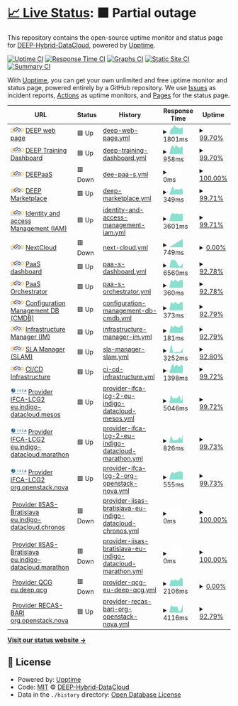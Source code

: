 # [📈 Live Status](https://status.deep-hybrid-datacloud.eu): <!--live status--> **🟧 Partial outage**

This repository contains the open-source uptime monitor and status page for [DEEP-Hybrid-DataCloud](https://deep-hybrid-datacloud.eu), powered by [Upptime](https://github.com/upptime/upptime).

[![Uptime CI](https://github.com/koj-co/upptime/workflows/Uptime%20CI/badge.svg)](https://github.com/koj-co/upptime/actions?query=workflow%3A%22Uptime+CI%22)
[![Response Time CI](https://github.com/koj-co/upptime/workflows/Response%20Time%20CI/badge.svg)](https://github.com/koj-co/upptime/actions?query=workflow%3A%22Response+Time+CI%22)
[![Graphs CI](https://github.com/koj-co/upptime/workflows/Graphs%20CI/badge.svg)](https://github.com/koj-co/upptime/actions?query=workflow%3A%22Graphs+CI%22)
[![Static Site CI](https://github.com/koj-co/upptime/workflows/Static%20Site%20CI/badge.svg)](https://github.com/koj-co/upptime/actions?query=workflow%3A%22Static+Site+CI%22)
[![Summary CI](https://github.com/koj-co/upptime/workflows/Summary%20CI/badge.svg)](https://github.com/koj-co/upptime/actions?query=workflow%3A%22Summary+CI%22)

With [Upptime](https://upptime.js.org), you can get your own unlimited and free uptime monitor and status page, powered entirely by a GitHub repository. We use [Issues](https://github.com/deephdc/status/issues) as incident reports, [Actions](https://github.com/deephdc/status/actions) as uptime monitors, and [Pages](https://status.deep-hybrid-datacloud.eu) for the status page.

<!--start: status pages-->
<!-- This summary is generated by Upptime (https://github.com/upptime/upptime) -->
<!-- Do not edit this manually, your changes will be overwritten -->
<!-- prettier-ignore -->
| URL | Status | History | Response Time | Uptime |
| --- | ------ | ------- | ------------- | ------ |
| <img alt="" src="https://raw.githubusercontent.com/deephdc/status/master/static/logo.png" height="13"> [DEEP web page](https://deep-hybrid-datacloud.eu/) | 🟩 Up | [deep-web-page.yml](https://github.com/deephdc/status/commits/HEAD/history/deep-web-page.yml) | <details><summary><img alt="Response time graph" src="./graphs/deep-web-page/response-time-week.png" height="20"> 1801ms</summary><br><a href="https://status.deep-hybrid-datacloud.eu/history/deep-web-page"><img alt="Response time 1712" src="https://img.shields.io/endpoint?url=https%3A%2F%2Fraw.githubusercontent.com%2Fdeephdc%2Fstatus%2FHEAD%2Fapi%2Fdeep-web-page%2Fresponse-time.json"></a><br><a href="https://status.deep-hybrid-datacloud.eu/history/deep-web-page"><img alt="24-hour response time 1919" src="https://img.shields.io/endpoint?url=https%3A%2F%2Fraw.githubusercontent.com%2Fdeephdc%2Fstatus%2FHEAD%2Fapi%2Fdeep-web-page%2Fresponse-time-day.json"></a><br><a href="https://status.deep-hybrid-datacloud.eu/history/deep-web-page"><img alt="7-day response time 1801" src="https://img.shields.io/endpoint?url=https%3A%2F%2Fraw.githubusercontent.com%2Fdeephdc%2Fstatus%2FHEAD%2Fapi%2Fdeep-web-page%2Fresponse-time-week.json"></a><br><a href="https://status.deep-hybrid-datacloud.eu/history/deep-web-page"><img alt="30-day response time 1471" src="https://img.shields.io/endpoint?url=https%3A%2F%2Fraw.githubusercontent.com%2Fdeephdc%2Fstatus%2FHEAD%2Fapi%2Fdeep-web-page%2Fresponse-time-month.json"></a><br><a href="https://status.deep-hybrid-datacloud.eu/history/deep-web-page"><img alt="1-year response time 1968" src="https://img.shields.io/endpoint?url=https%3A%2F%2Fraw.githubusercontent.com%2Fdeephdc%2Fstatus%2FHEAD%2Fapi%2Fdeep-web-page%2Fresponse-time-year.json"></a></details> | <details><summary><a href="https://status.deep-hybrid-datacloud.eu/history/deep-web-page">99.70%</a></summary><a href="https://status.deep-hybrid-datacloud.eu/history/deep-web-page"><img alt="All-time uptime 87.83%" src="https://img.shields.io/endpoint?url=https%3A%2F%2Fraw.githubusercontent.com%2Fdeephdc%2Fstatus%2FHEAD%2Fapi%2Fdeep-web-page%2Fuptime.json"></a><br><a href="https://status.deep-hybrid-datacloud.eu/history/deep-web-page"><img alt="24-hour uptime 100.00%" src="https://img.shields.io/endpoint?url=https%3A%2F%2Fraw.githubusercontent.com%2Fdeephdc%2Fstatus%2FHEAD%2Fapi%2Fdeep-web-page%2Fuptime-day.json"></a><br><a href="https://status.deep-hybrid-datacloud.eu/history/deep-web-page"><img alt="7-day uptime 99.70%" src="https://img.shields.io/endpoint?url=https%3A%2F%2Fraw.githubusercontent.com%2Fdeephdc%2Fstatus%2FHEAD%2Fapi%2Fdeep-web-page%2Fuptime-week.json"></a><br><a href="https://status.deep-hybrid-datacloud.eu/history/deep-web-page"><img alt="30-day uptime 99.89%" src="https://img.shields.io/endpoint?url=https%3A%2F%2Fraw.githubusercontent.com%2Fdeephdc%2Fstatus%2FHEAD%2Fapi%2Fdeep-web-page%2Fuptime-month.json"></a><br><a href="https://status.deep-hybrid-datacloud.eu/history/deep-web-page"><img alt="1-year uptime 78.31%" src="https://img.shields.io/endpoint?url=https%3A%2F%2Fraw.githubusercontent.com%2Fdeephdc%2Fstatus%2FHEAD%2Fapi%2Fdeep-web-page%2Fuptime-year.json"></a></details>
| <img alt="" src="https://raw.githubusercontent.com/deephdc/status/master/static/logo.png" height="13"> [DEEP Training Dashboard](https://train.deep-hybrid-datacloud.eu/) | 🟩 Up | [deep-training-dashboard.yml](https://github.com/deephdc/status/commits/HEAD/history/deep-training-dashboard.yml) | <details><summary><img alt="Response time graph" src="./graphs/deep-training-dashboard/response-time-week.png" height="20"> 958ms</summary><br><a href="https://status.deep-hybrid-datacloud.eu/history/deep-training-dashboard"><img alt="Response time 736" src="https://img.shields.io/endpoint?url=https%3A%2F%2Fraw.githubusercontent.com%2Fdeephdc%2Fstatus%2FHEAD%2Fapi%2Fdeep-training-dashboard%2Fresponse-time.json"></a><br><a href="https://status.deep-hybrid-datacloud.eu/history/deep-training-dashboard"><img alt="24-hour response time 967" src="https://img.shields.io/endpoint?url=https%3A%2F%2Fraw.githubusercontent.com%2Fdeephdc%2Fstatus%2FHEAD%2Fapi%2Fdeep-training-dashboard%2Fresponse-time-day.json"></a><br><a href="https://status.deep-hybrid-datacloud.eu/history/deep-training-dashboard"><img alt="7-day response time 958" src="https://img.shields.io/endpoint?url=https%3A%2F%2Fraw.githubusercontent.com%2Fdeephdc%2Fstatus%2FHEAD%2Fapi%2Fdeep-training-dashboard%2Fresponse-time-week.json"></a><br><a href="https://status.deep-hybrid-datacloud.eu/history/deep-training-dashboard"><img alt="30-day response time 847" src="https://img.shields.io/endpoint?url=https%3A%2F%2Fraw.githubusercontent.com%2Fdeephdc%2Fstatus%2FHEAD%2Fapi%2Fdeep-training-dashboard%2Fresponse-time-month.json"></a><br><a href="https://status.deep-hybrid-datacloud.eu/history/deep-training-dashboard"><img alt="1-year response time 744" src="https://img.shields.io/endpoint?url=https%3A%2F%2Fraw.githubusercontent.com%2Fdeephdc%2Fstatus%2FHEAD%2Fapi%2Fdeep-training-dashboard%2Fresponse-time-year.json"></a></details> | <details><summary><a href="https://status.deep-hybrid-datacloud.eu/history/deep-training-dashboard">99.70%</a></summary><a href="https://status.deep-hybrid-datacloud.eu/history/deep-training-dashboard"><img alt="All-time uptime 95.00%" src="https://img.shields.io/endpoint?url=https%3A%2F%2Fraw.githubusercontent.com%2Fdeephdc%2Fstatus%2FHEAD%2Fapi%2Fdeep-training-dashboard%2Fuptime.json"></a><br><a href="https://status.deep-hybrid-datacloud.eu/history/deep-training-dashboard"><img alt="24-hour uptime 100.00%" src="https://img.shields.io/endpoint?url=https%3A%2F%2Fraw.githubusercontent.com%2Fdeephdc%2Fstatus%2FHEAD%2Fapi%2Fdeep-training-dashboard%2Fuptime-day.json"></a><br><a href="https://status.deep-hybrid-datacloud.eu/history/deep-training-dashboard"><img alt="7-day uptime 99.70%" src="https://img.shields.io/endpoint?url=https%3A%2F%2Fraw.githubusercontent.com%2Fdeephdc%2Fstatus%2FHEAD%2Fapi%2Fdeep-training-dashboard%2Fuptime-week.json"></a><br><a href="https://status.deep-hybrid-datacloud.eu/history/deep-training-dashboard"><img alt="30-day uptime 84.86%" src="https://img.shields.io/endpoint?url=https%3A%2F%2Fraw.githubusercontent.com%2Fdeephdc%2Fstatus%2FHEAD%2Fapi%2Fdeep-training-dashboard%2Fuptime-month.json"></a><br><a href="https://status.deep-hybrid-datacloud.eu/history/deep-training-dashboard"><img alt="1-year uptime 92.53%" src="https://img.shields.io/endpoint?url=https%3A%2F%2Fraw.githubusercontent.com%2Fdeephdc%2Fstatus%2FHEAD%2Fapi%2Fdeep-training-dashboard%2Fuptime-year.json"></a></details>
| <img alt="" src="https://raw.githubusercontent.com/deephdc/status/master/static/logo.png" height="13"> [DEEPaaS](https://deepaas.deep-hybrid-datacloud.eu/api/v1/web/deepaas/deep-oc/list.json) | 🟥 Down | [dee-paa-s.yml](https://github.com/deephdc/status/commits/HEAD/history/dee-paa-s.yml) | <details><summary><img alt="Response time graph" src="./graphs/dee-paa-s/response-time-week.png" height="20"> 0ms</summary><br><a href="https://status.deep-hybrid-datacloud.eu/history/dee-paa-s"><img alt="Response time 755" src="https://img.shields.io/endpoint?url=https%3A%2F%2Fraw.githubusercontent.com%2Fdeephdc%2Fstatus%2FHEAD%2Fapi%2Fdee-paa-s%2Fresponse-time.json"></a><br><a href="https://status.deep-hybrid-datacloud.eu/history/dee-paa-s"><img alt="24-hour response time 0" src="https://img.shields.io/endpoint?url=https%3A%2F%2Fraw.githubusercontent.com%2Fdeephdc%2Fstatus%2FHEAD%2Fapi%2Fdee-paa-s%2Fresponse-time-day.json"></a><br><a href="https://status.deep-hybrid-datacloud.eu/history/dee-paa-s"><img alt="7-day response time 0" src="https://img.shields.io/endpoint?url=https%3A%2F%2Fraw.githubusercontent.com%2Fdeephdc%2Fstatus%2FHEAD%2Fapi%2Fdee-paa-s%2Fresponse-time-week.json"></a><br><a href="https://status.deep-hybrid-datacloud.eu/history/dee-paa-s"><img alt="30-day response time 0" src="https://img.shields.io/endpoint?url=https%3A%2F%2Fraw.githubusercontent.com%2Fdeephdc%2Fstatus%2FHEAD%2Fapi%2Fdee-paa-s%2Fresponse-time-month.json"></a><br><a href="https://status.deep-hybrid-datacloud.eu/history/dee-paa-s"><img alt="1-year response time 764" src="https://img.shields.io/endpoint?url=https%3A%2F%2Fraw.githubusercontent.com%2Fdeephdc%2Fstatus%2FHEAD%2Fapi%2Fdee-paa-s%2Fresponse-time-year.json"></a></details> | <details><summary><a href="https://status.deep-hybrid-datacloud.eu/history/dee-paa-s">100.00%</a></summary><a href="https://status.deep-hybrid-datacloud.eu/history/dee-paa-s"><img alt="All-time uptime 95.29%" src="https://img.shields.io/endpoint?url=https%3A%2F%2Fraw.githubusercontent.com%2Fdeephdc%2Fstatus%2FHEAD%2Fapi%2Fdee-paa-s%2Fuptime.json"></a><br><a href="https://status.deep-hybrid-datacloud.eu/history/dee-paa-s"><img alt="24-hour uptime 100.00%" src="https://img.shields.io/endpoint?url=https%3A%2F%2Fraw.githubusercontent.com%2Fdeephdc%2Fstatus%2FHEAD%2Fapi%2Fdee-paa-s%2Fuptime-day.json"></a><br><a href="https://status.deep-hybrid-datacloud.eu/history/dee-paa-s"><img alt="7-day uptime 100.00%" src="https://img.shields.io/endpoint?url=https%3A%2F%2Fraw.githubusercontent.com%2Fdeephdc%2Fstatus%2FHEAD%2Fapi%2Fdee-paa-s%2Fuptime-week.json"></a><br><a href="https://status.deep-hybrid-datacloud.eu/history/dee-paa-s"><img alt="30-day uptime 100.00%" src="https://img.shields.io/endpoint?url=https%3A%2F%2Fraw.githubusercontent.com%2Fdeephdc%2Fstatus%2FHEAD%2Fapi%2Fdee-paa-s%2Fuptime-month.json"></a><br><a href="https://status.deep-hybrid-datacloud.eu/history/dee-paa-s"><img alt="1-year uptime 100.00%" src="https://img.shields.io/endpoint?url=https%3A%2F%2Fraw.githubusercontent.com%2Fdeephdc%2Fstatus%2FHEAD%2Fapi%2Fdee-paa-s%2Fuptime-year.json"></a></details>
| <img alt="" src="https://raw.githubusercontent.com/deephdc/status/master/static/logo.png" height="13"> [DEEP Marketplace](https://marketplace.deep-hybrid-datacloud.eu/) | 🟩 Up | [deep-marketplace.yml](https://github.com/deephdc/status/commits/HEAD/history/deep-marketplace.yml) | <details><summary><img alt="Response time graph" src="./graphs/deep-marketplace/response-time-week.png" height="20"> 349ms</summary><br><a href="https://status.deep-hybrid-datacloud.eu/history/deep-marketplace"><img alt="Response time 311" src="https://img.shields.io/endpoint?url=https%3A%2F%2Fraw.githubusercontent.com%2Fdeephdc%2Fstatus%2FHEAD%2Fapi%2Fdeep-marketplace%2Fresponse-time.json"></a><br><a href="https://status.deep-hybrid-datacloud.eu/history/deep-marketplace"><img alt="24-hour response time 323" src="https://img.shields.io/endpoint?url=https%3A%2F%2Fraw.githubusercontent.com%2Fdeephdc%2Fstatus%2FHEAD%2Fapi%2Fdeep-marketplace%2Fresponse-time-day.json"></a><br><a href="https://status.deep-hybrid-datacloud.eu/history/deep-marketplace"><img alt="7-day response time 349" src="https://img.shields.io/endpoint?url=https%3A%2F%2Fraw.githubusercontent.com%2Fdeephdc%2Fstatus%2FHEAD%2Fapi%2Fdeep-marketplace%2Fresponse-time-week.json"></a><br><a href="https://status.deep-hybrid-datacloud.eu/history/deep-marketplace"><img alt="30-day response time 314" src="https://img.shields.io/endpoint?url=https%3A%2F%2Fraw.githubusercontent.com%2Fdeephdc%2Fstatus%2FHEAD%2Fapi%2Fdeep-marketplace%2Fresponse-time-month.json"></a><br><a href="https://status.deep-hybrid-datacloud.eu/history/deep-marketplace"><img alt="1-year response time 310" src="https://img.shields.io/endpoint?url=https%3A%2F%2Fraw.githubusercontent.com%2Fdeephdc%2Fstatus%2FHEAD%2Fapi%2Fdeep-marketplace%2Fresponse-time-year.json"></a></details> | <details><summary><a href="https://status.deep-hybrid-datacloud.eu/history/deep-marketplace">99.71%</a></summary><a href="https://status.deep-hybrid-datacloud.eu/history/deep-marketplace"><img alt="All-time uptime 99.99%" src="https://img.shields.io/endpoint?url=https%3A%2F%2Fraw.githubusercontent.com%2Fdeephdc%2Fstatus%2FHEAD%2Fapi%2Fdeep-marketplace%2Fuptime.json"></a><br><a href="https://status.deep-hybrid-datacloud.eu/history/deep-marketplace"><img alt="24-hour uptime 100.00%" src="https://img.shields.io/endpoint?url=https%3A%2F%2Fraw.githubusercontent.com%2Fdeephdc%2Fstatus%2FHEAD%2Fapi%2Fdeep-marketplace%2Fuptime-day.json"></a><br><a href="https://status.deep-hybrid-datacloud.eu/history/deep-marketplace"><img alt="7-day uptime 99.71%" src="https://img.shields.io/endpoint?url=https%3A%2F%2Fraw.githubusercontent.com%2Fdeephdc%2Fstatus%2FHEAD%2Fapi%2Fdeep-marketplace%2Fuptime-week.json"></a><br><a href="https://status.deep-hybrid-datacloud.eu/history/deep-marketplace"><img alt="30-day uptime 99.84%" src="https://img.shields.io/endpoint?url=https%3A%2F%2Fraw.githubusercontent.com%2Fdeephdc%2Fstatus%2FHEAD%2Fapi%2Fdeep-marketplace%2Fuptime-month.json"></a><br><a href="https://status.deep-hybrid-datacloud.eu/history/deep-marketplace"><img alt="1-year uptime 99.99%" src="https://img.shields.io/endpoint?url=https%3A%2F%2Fraw.githubusercontent.com%2Fdeephdc%2Fstatus%2FHEAD%2Fapi%2Fdeep-marketplace%2Fuptime-year.json"></a></details>
| <img alt="" src="https://raw.githubusercontent.com/deephdc/status/master/static/logo.png" height="13"> [Identity and access Management (IAM)](https://iam.deep-hybrid-datacloud.eu/) | 🟩 Up | [identity-and-access-management-iam.yml](https://github.com/deephdc/status/commits/HEAD/history/identity-and-access-management-iam.yml) | <details><summary><img alt="Response time graph" src="./graphs/identity-and-access-management-iam/response-time-week.png" height="20"> 3601ms</summary><br><a href="https://status.deep-hybrid-datacloud.eu/history/identity-and-access-management-iam"><img alt="Response time 3602" src="https://img.shields.io/endpoint?url=https%3A%2F%2Fraw.githubusercontent.com%2Fdeephdc%2Fstatus%2FHEAD%2Fapi%2Fidentity-and-access-management-iam%2Fresponse-time.json"></a><br><a href="https://status.deep-hybrid-datacloud.eu/history/identity-and-access-management-iam"><img alt="24-hour response time 3620" src="https://img.shields.io/endpoint?url=https%3A%2F%2Fraw.githubusercontent.com%2Fdeephdc%2Fstatus%2FHEAD%2Fapi%2Fidentity-and-access-management-iam%2Fresponse-time-day.json"></a><br><a href="https://status.deep-hybrid-datacloud.eu/history/identity-and-access-management-iam"><img alt="7-day response time 3601" src="https://img.shields.io/endpoint?url=https%3A%2F%2Fraw.githubusercontent.com%2Fdeephdc%2Fstatus%2FHEAD%2Fapi%2Fidentity-and-access-management-iam%2Fresponse-time-week.json"></a><br><a href="https://status.deep-hybrid-datacloud.eu/history/identity-and-access-management-iam"><img alt="30-day response time 3564" src="https://img.shields.io/endpoint?url=https%3A%2F%2Fraw.githubusercontent.com%2Fdeephdc%2Fstatus%2FHEAD%2Fapi%2Fidentity-and-access-management-iam%2Fresponse-time-month.json"></a><br><a href="https://status.deep-hybrid-datacloud.eu/history/identity-and-access-management-iam"><img alt="1-year response time 3630" src="https://img.shields.io/endpoint?url=https%3A%2F%2Fraw.githubusercontent.com%2Fdeephdc%2Fstatus%2FHEAD%2Fapi%2Fidentity-and-access-management-iam%2Fresponse-time-year.json"></a></details> | <details><summary><a href="https://status.deep-hybrid-datacloud.eu/history/identity-and-access-management-iam">99.71%</a></summary><a href="https://status.deep-hybrid-datacloud.eu/history/identity-and-access-management-iam"><img alt="All-time uptime 99.42%" src="https://img.shields.io/endpoint?url=https%3A%2F%2Fraw.githubusercontent.com%2Fdeephdc%2Fstatus%2FHEAD%2Fapi%2Fidentity-and-access-management-iam%2Fuptime.json"></a><br><a href="https://status.deep-hybrid-datacloud.eu/history/identity-and-access-management-iam"><img alt="24-hour uptime 100.00%" src="https://img.shields.io/endpoint?url=https%3A%2F%2Fraw.githubusercontent.com%2Fdeephdc%2Fstatus%2FHEAD%2Fapi%2Fidentity-and-access-management-iam%2Fuptime-day.json"></a><br><a href="https://status.deep-hybrid-datacloud.eu/history/identity-and-access-management-iam"><img alt="7-day uptime 99.71%" src="https://img.shields.io/endpoint?url=https%3A%2F%2Fraw.githubusercontent.com%2Fdeephdc%2Fstatus%2FHEAD%2Fapi%2Fidentity-and-access-management-iam%2Fuptime-week.json"></a><br><a href="https://status.deep-hybrid-datacloud.eu/history/identity-and-access-management-iam"><img alt="30-day uptime 99.88%" src="https://img.shields.io/endpoint?url=https%3A%2F%2Fraw.githubusercontent.com%2Fdeephdc%2Fstatus%2FHEAD%2Fapi%2Fidentity-and-access-management-iam%2Fuptime-month.json"></a><br><a href="https://status.deep-hybrid-datacloud.eu/history/identity-and-access-management-iam"><img alt="1-year uptime 99.33%" src="https://img.shields.io/endpoint?url=https%3A%2F%2Fraw.githubusercontent.com%2Fdeephdc%2Fstatus%2FHEAD%2Fapi%2Fidentity-and-access-management-iam%2Fuptime-year.json"></a></details>
| <img alt="" src="https://raw.githubusercontent.com/deephdc/status/master/static/logo.png" height="13"> [NextCloud](https://nc.deep-hybrid-datacloud.eu/) | 🟥 Down | [next-cloud.yml](https://github.com/deephdc/status/commits/HEAD/history/next-cloud.yml) | <details><summary><img alt="Response time graph" src="./graphs/next-cloud/response-time-week.png" height="20"> 749ms</summary><br><a href="https://status.deep-hybrid-datacloud.eu/history/next-cloud"><img alt="Response time 929" src="https://img.shields.io/endpoint?url=https%3A%2F%2Fraw.githubusercontent.com%2Fdeephdc%2Fstatus%2FHEAD%2Fapi%2Fnext-cloud%2Fresponse-time.json"></a><br><a href="https://status.deep-hybrid-datacloud.eu/history/next-cloud"><img alt="24-hour response time 749" src="https://img.shields.io/endpoint?url=https%3A%2F%2Fraw.githubusercontent.com%2Fdeephdc%2Fstatus%2FHEAD%2Fapi%2Fnext-cloud%2Fresponse-time-day.json"></a><br><a href="https://status.deep-hybrid-datacloud.eu/history/next-cloud"><img alt="7-day response time 749" src="https://img.shields.io/endpoint?url=https%3A%2F%2Fraw.githubusercontent.com%2Fdeephdc%2Fstatus%2FHEAD%2Fapi%2Fnext-cloud%2Fresponse-time-week.json"></a><br><a href="https://status.deep-hybrid-datacloud.eu/history/next-cloud"><img alt="30-day response time 749" src="https://img.shields.io/endpoint?url=https%3A%2F%2Fraw.githubusercontent.com%2Fdeephdc%2Fstatus%2FHEAD%2Fapi%2Fnext-cloud%2Fresponse-time-month.json"></a><br><a href="https://status.deep-hybrid-datacloud.eu/history/next-cloud"><img alt="1-year response time 892" src="https://img.shields.io/endpoint?url=https%3A%2F%2Fraw.githubusercontent.com%2Fdeephdc%2Fstatus%2FHEAD%2Fapi%2Fnext-cloud%2Fresponse-time-year.json"></a></details> | <details><summary><a href="https://status.deep-hybrid-datacloud.eu/history/next-cloud">0.00%</a></summary><a href="https://status.deep-hybrid-datacloud.eu/history/next-cloud"><img alt="All-time uptime 85.58%" src="https://img.shields.io/endpoint?url=https%3A%2F%2Fraw.githubusercontent.com%2Fdeephdc%2Fstatus%2FHEAD%2Fapi%2Fnext-cloud%2Fuptime.json"></a><br><a href="https://status.deep-hybrid-datacloud.eu/history/next-cloud"><img alt="24-hour uptime 0.00%" src="https://img.shields.io/endpoint?url=https%3A%2F%2Fraw.githubusercontent.com%2Fdeephdc%2Fstatus%2FHEAD%2Fapi%2Fnext-cloud%2Fuptime-day.json"></a><br><a href="https://status.deep-hybrid-datacloud.eu/history/next-cloud"><img alt="7-day uptime 0.00%" src="https://img.shields.io/endpoint?url=https%3A%2F%2Fraw.githubusercontent.com%2Fdeephdc%2Fstatus%2FHEAD%2Fapi%2Fnext-cloud%2Fuptime-week.json"></a><br><a href="https://status.deep-hybrid-datacloud.eu/history/next-cloud"><img alt="30-day uptime 0.00%" src="https://img.shields.io/endpoint?url=https%3A%2F%2Fraw.githubusercontent.com%2Fdeephdc%2Fstatus%2FHEAD%2Fapi%2Fnext-cloud%2Fuptime-month.json"></a><br><a href="https://status.deep-hybrid-datacloud.eu/history/next-cloud"><img alt="1-year uptime 74.28%" src="https://img.shields.io/endpoint?url=https%3A%2F%2Fraw.githubusercontent.com%2Fdeephdc%2Fstatus%2FHEAD%2Fapi%2Fnext-cloud%2Fuptime-year.json"></a></details>
| <img alt="" src="https://raw.githubusercontent.com/deephdc/status/master/static/logo.png" height="13"> [PaaS dashboard](https://deep-paas.cloud.ba.infn.it/) | 🟩 Up | [paa-s-dashboard.yml](https://github.com/deephdc/status/commits/HEAD/history/paa-s-dashboard.yml) | <details><summary><img alt="Response time graph" src="./graphs/paa-s-dashboard/response-time-week.png" height="20"> 6560ms</summary><br><a href="https://status.deep-hybrid-datacloud.eu/history/paa-s-dashboard"><img alt="Response time 2161" src="https://img.shields.io/endpoint?url=https%3A%2F%2Fraw.githubusercontent.com%2Fdeephdc%2Fstatus%2FHEAD%2Fapi%2Fpaa-s-dashboard%2Fresponse-time.json"></a><br><a href="https://status.deep-hybrid-datacloud.eu/history/paa-s-dashboard"><img alt="24-hour response time 5973" src="https://img.shields.io/endpoint?url=https%3A%2F%2Fraw.githubusercontent.com%2Fdeephdc%2Fstatus%2FHEAD%2Fapi%2Fpaa-s-dashboard%2Fresponse-time-day.json"></a><br><a href="https://status.deep-hybrid-datacloud.eu/history/paa-s-dashboard"><img alt="7-day response time 6560" src="https://img.shields.io/endpoint?url=https%3A%2F%2Fraw.githubusercontent.com%2Fdeephdc%2Fstatus%2FHEAD%2Fapi%2Fpaa-s-dashboard%2Fresponse-time-week.json"></a><br><a href="https://status.deep-hybrid-datacloud.eu/history/paa-s-dashboard"><img alt="30-day response time 4750" src="https://img.shields.io/endpoint?url=https%3A%2F%2Fraw.githubusercontent.com%2Fdeephdc%2Fstatus%2FHEAD%2Fapi%2Fpaa-s-dashboard%2Fresponse-time-month.json"></a><br><a href="https://status.deep-hybrid-datacloud.eu/history/paa-s-dashboard"><img alt="1-year response time 2328" src="https://img.shields.io/endpoint?url=https%3A%2F%2Fraw.githubusercontent.com%2Fdeephdc%2Fstatus%2FHEAD%2Fapi%2Fpaa-s-dashboard%2Fresponse-time-year.json"></a></details> | <details><summary><a href="https://status.deep-hybrid-datacloud.eu/history/paa-s-dashboard">92.78%</a></summary><a href="https://status.deep-hybrid-datacloud.eu/history/paa-s-dashboard"><img alt="All-time uptime 24.83%" src="https://img.shields.io/endpoint?url=https%3A%2F%2Fraw.githubusercontent.com%2Fdeephdc%2Fstatus%2FHEAD%2Fapi%2Fpaa-s-dashboard%2Fuptime.json"></a><br><a href="https://status.deep-hybrid-datacloud.eu/history/paa-s-dashboard"><img alt="24-hour uptime 100.00%" src="https://img.shields.io/endpoint?url=https%3A%2F%2Fraw.githubusercontent.com%2Fdeephdc%2Fstatus%2FHEAD%2Fapi%2Fpaa-s-dashboard%2Fuptime-day.json"></a><br><a href="https://status.deep-hybrid-datacloud.eu/history/paa-s-dashboard"><img alt="7-day uptime 92.78%" src="https://img.shields.io/endpoint?url=https%3A%2F%2Fraw.githubusercontent.com%2Fdeephdc%2Fstatus%2FHEAD%2Fapi%2Fpaa-s-dashboard%2Fuptime-week.json"></a><br><a href="https://status.deep-hybrid-datacloud.eu/history/paa-s-dashboard"><img alt="30-day uptime 98.34%" src="https://img.shields.io/endpoint?url=https%3A%2F%2Fraw.githubusercontent.com%2Fdeephdc%2Fstatus%2FHEAD%2Fapi%2Fpaa-s-dashboard%2Fuptime-month.json"></a><br><a href="https://status.deep-hybrid-datacloud.eu/history/paa-s-dashboard"><img alt="1-year uptime 19.34%" src="https://img.shields.io/endpoint?url=https%3A%2F%2Fraw.githubusercontent.com%2Fdeephdc%2Fstatus%2FHEAD%2Fapi%2Fpaa-s-dashboard%2Fuptime-year.json"></a></details>
| <img alt="" src="https://raw.githubusercontent.com/deephdc/status/master/static/logo.png" height="13"> [PaaS Orchestrator](https://deep-paas.cloud.ba.infn.it/orchestrator) | 🟩 Up | [paa-s-orchestrator.yml](https://github.com/deephdc/status/commits/HEAD/history/paa-s-orchestrator.yml) | <details><summary><img alt="Response time graph" src="./graphs/paa-s-orchestrator/response-time-week.png" height="20"> 360ms</summary><br><a href="https://status.deep-hybrid-datacloud.eu/history/paa-s-orchestrator"><img alt="Response time 334" src="https://img.shields.io/endpoint?url=https%3A%2F%2Fraw.githubusercontent.com%2Fdeephdc%2Fstatus%2FHEAD%2Fapi%2Fpaa-s-orchestrator%2Fresponse-time.json"></a><br><a href="https://status.deep-hybrid-datacloud.eu/history/paa-s-orchestrator"><img alt="24-hour response time 386" src="https://img.shields.io/endpoint?url=https%3A%2F%2Fraw.githubusercontent.com%2Fdeephdc%2Fstatus%2FHEAD%2Fapi%2Fpaa-s-orchestrator%2Fresponse-time-day.json"></a><br><a href="https://status.deep-hybrid-datacloud.eu/history/paa-s-orchestrator"><img alt="7-day response time 360" src="https://img.shields.io/endpoint?url=https%3A%2F%2Fraw.githubusercontent.com%2Fdeephdc%2Fstatus%2FHEAD%2Fapi%2Fpaa-s-orchestrator%2Fresponse-time-week.json"></a><br><a href="https://status.deep-hybrid-datacloud.eu/history/paa-s-orchestrator"><img alt="30-day response time 321" src="https://img.shields.io/endpoint?url=https%3A%2F%2Fraw.githubusercontent.com%2Fdeephdc%2Fstatus%2FHEAD%2Fapi%2Fpaa-s-orchestrator%2Fresponse-time-month.json"></a><br><a href="https://status.deep-hybrid-datacloud.eu/history/paa-s-orchestrator"><img alt="1-year response time 354" src="https://img.shields.io/endpoint?url=https%3A%2F%2Fraw.githubusercontent.com%2Fdeephdc%2Fstatus%2FHEAD%2Fapi%2Fpaa-s-orchestrator%2Fresponse-time-year.json"></a></details> | <details><summary><a href="https://status.deep-hybrid-datacloud.eu/history/paa-s-orchestrator">92.78%</a></summary><a href="https://status.deep-hybrid-datacloud.eu/history/paa-s-orchestrator"><img alt="All-time uptime 96.03%" src="https://img.shields.io/endpoint?url=https%3A%2F%2Fraw.githubusercontent.com%2Fdeephdc%2Fstatus%2FHEAD%2Fapi%2Fpaa-s-orchestrator%2Fuptime.json"></a><br><a href="https://status.deep-hybrid-datacloud.eu/history/paa-s-orchestrator"><img alt="24-hour uptime 100.00%" src="https://img.shields.io/endpoint?url=https%3A%2F%2Fraw.githubusercontent.com%2Fdeephdc%2Fstatus%2FHEAD%2Fapi%2Fpaa-s-orchestrator%2Fuptime-day.json"></a><br><a href="https://status.deep-hybrid-datacloud.eu/history/paa-s-orchestrator"><img alt="7-day uptime 92.78%" src="https://img.shields.io/endpoint?url=https%3A%2F%2Fraw.githubusercontent.com%2Fdeephdc%2Fstatus%2FHEAD%2Fapi%2Fpaa-s-orchestrator%2Fuptime-week.json"></a><br><a href="https://status.deep-hybrid-datacloud.eu/history/paa-s-orchestrator"><img alt="30-day uptime 98.34%" src="https://img.shields.io/endpoint?url=https%3A%2F%2Fraw.githubusercontent.com%2Fdeephdc%2Fstatus%2FHEAD%2Fapi%2Fpaa-s-orchestrator%2Fuptime-month.json"></a><br><a href="https://status.deep-hybrid-datacloud.eu/history/paa-s-orchestrator"><img alt="1-year uptime 92.91%" src="https://img.shields.io/endpoint?url=https%3A%2F%2Fraw.githubusercontent.com%2Fdeephdc%2Fstatus%2FHEAD%2Fapi%2Fpaa-s-orchestrator%2Fuptime-year.json"></a></details>
| <img alt="" src="https://raw.githubusercontent.com/deephdc/status/master/static/logo.png" height="13"> [Configuration Management DB (CMDB)](https://deep-paas.cloud.ba.infn.it/cmdb) | 🟩 Up | [configuration-management-db-cmdb.yml](https://github.com/deephdc/status/commits/HEAD/history/configuration-management-db-cmdb.yml) | <details><summary><img alt="Response time graph" src="./graphs/configuration-management-db-cmdb/response-time-week.png" height="20"> 373ms</summary><br><a href="https://status.deep-hybrid-datacloud.eu/history/configuration-management-db-cmdb"><img alt="Response time 323" src="https://img.shields.io/endpoint?url=https%3A%2F%2Fraw.githubusercontent.com%2Fdeephdc%2Fstatus%2FHEAD%2Fapi%2Fconfiguration-management-db-cmdb%2Fresponse-time.json"></a><br><a href="https://status.deep-hybrid-datacloud.eu/history/configuration-management-db-cmdb"><img alt="24-hour response time 394" src="https://img.shields.io/endpoint?url=https%3A%2F%2Fraw.githubusercontent.com%2Fdeephdc%2Fstatus%2FHEAD%2Fapi%2Fconfiguration-management-db-cmdb%2Fresponse-time-day.json"></a><br><a href="https://status.deep-hybrid-datacloud.eu/history/configuration-management-db-cmdb"><img alt="7-day response time 373" src="https://img.shields.io/endpoint?url=https%3A%2F%2Fraw.githubusercontent.com%2Fdeephdc%2Fstatus%2FHEAD%2Fapi%2Fconfiguration-management-db-cmdb%2Fresponse-time-week.json"></a><br><a href="https://status.deep-hybrid-datacloud.eu/history/configuration-management-db-cmdb"><img alt="30-day response time 333" src="https://img.shields.io/endpoint?url=https%3A%2F%2Fraw.githubusercontent.com%2Fdeephdc%2Fstatus%2FHEAD%2Fapi%2Fconfiguration-management-db-cmdb%2Fresponse-time-month.json"></a><br><a href="https://status.deep-hybrid-datacloud.eu/history/configuration-management-db-cmdb"><img alt="1-year response time 328" src="https://img.shields.io/endpoint?url=https%3A%2F%2Fraw.githubusercontent.com%2Fdeephdc%2Fstatus%2FHEAD%2Fapi%2Fconfiguration-management-db-cmdb%2Fresponse-time-year.json"></a></details> | <details><summary><a href="https://status.deep-hybrid-datacloud.eu/history/configuration-management-db-cmdb">92.79%</a></summary><a href="https://status.deep-hybrid-datacloud.eu/history/configuration-management-db-cmdb"><img alt="All-time uptime 98.17%" src="https://img.shields.io/endpoint?url=https%3A%2F%2Fraw.githubusercontent.com%2Fdeephdc%2Fstatus%2FHEAD%2Fapi%2Fconfiguration-management-db-cmdb%2Fuptime.json"></a><br><a href="https://status.deep-hybrid-datacloud.eu/history/configuration-management-db-cmdb"><img alt="24-hour uptime 100.00%" src="https://img.shields.io/endpoint?url=https%3A%2F%2Fraw.githubusercontent.com%2Fdeephdc%2Fstatus%2FHEAD%2Fapi%2Fconfiguration-management-db-cmdb%2Fuptime-day.json"></a><br><a href="https://status.deep-hybrid-datacloud.eu/history/configuration-management-db-cmdb"><img alt="7-day uptime 92.79%" src="https://img.shields.io/endpoint?url=https%3A%2F%2Fraw.githubusercontent.com%2Fdeephdc%2Fstatus%2FHEAD%2Fapi%2Fconfiguration-management-db-cmdb%2Fuptime-week.json"></a><br><a href="https://status.deep-hybrid-datacloud.eu/history/configuration-management-db-cmdb"><img alt="30-day uptime 98.34%" src="https://img.shields.io/endpoint?url=https%3A%2F%2Fraw.githubusercontent.com%2Fdeephdc%2Fstatus%2FHEAD%2Fapi%2Fconfiguration-management-db-cmdb%2Fuptime-month.json"></a><br><a href="https://status.deep-hybrid-datacloud.eu/history/configuration-management-db-cmdb"><img alt="1-year uptime 96.74%" src="https://img.shields.io/endpoint?url=https%3A%2F%2Fraw.githubusercontent.com%2Fdeephdc%2Fstatus%2FHEAD%2Fapi%2Fconfiguration-management-db-cmdb%2Fuptime-year.json"></a></details>
| <img alt="" src="https://raw.githubusercontent.com/deephdc/status/master/static/logo.png" height="13"> [Infrastructure Manager (IM)](https://deep-paas.cloud.ba.infn.it/im/version) | 🟩 Up | [infrastructure-manager-im.yml](https://github.com/deephdc/status/commits/HEAD/history/infrastructure-manager-im.yml) | <details><summary><img alt="Response time graph" src="./graphs/infrastructure-manager-im/response-time-week.png" height="20"> 181ms</summary><br><a href="https://status.deep-hybrid-datacloud.eu/history/infrastructure-manager-im"><img alt="Response time 194" src="https://img.shields.io/endpoint?url=https%3A%2F%2Fraw.githubusercontent.com%2Fdeephdc%2Fstatus%2FHEAD%2Fapi%2Finfrastructure-manager-im%2Fresponse-time.json"></a><br><a href="https://status.deep-hybrid-datacloud.eu/history/infrastructure-manager-im"><img alt="24-hour response time 196" src="https://img.shields.io/endpoint?url=https%3A%2F%2Fraw.githubusercontent.com%2Fdeephdc%2Fstatus%2FHEAD%2Fapi%2Finfrastructure-manager-im%2Fresponse-time-day.json"></a><br><a href="https://status.deep-hybrid-datacloud.eu/history/infrastructure-manager-im"><img alt="7-day response time 181" src="https://img.shields.io/endpoint?url=https%3A%2F%2Fraw.githubusercontent.com%2Fdeephdc%2Fstatus%2FHEAD%2Fapi%2Finfrastructure-manager-im%2Fresponse-time-week.json"></a><br><a href="https://status.deep-hybrid-datacloud.eu/history/infrastructure-manager-im"><img alt="30-day response time 163" src="https://img.shields.io/endpoint?url=https%3A%2F%2Fraw.githubusercontent.com%2Fdeephdc%2Fstatus%2FHEAD%2Fapi%2Finfrastructure-manager-im%2Fresponse-time-month.json"></a><br><a href="https://status.deep-hybrid-datacloud.eu/history/infrastructure-manager-im"><img alt="1-year response time 154" src="https://img.shields.io/endpoint?url=https%3A%2F%2Fraw.githubusercontent.com%2Fdeephdc%2Fstatus%2FHEAD%2Fapi%2Finfrastructure-manager-im%2Fresponse-time-year.json"></a></details> | <details><summary><a href="https://status.deep-hybrid-datacloud.eu/history/infrastructure-manager-im">92.79%</a></summary><a href="https://status.deep-hybrid-datacloud.eu/history/infrastructure-manager-im"><img alt="All-time uptime 97.85%" src="https://img.shields.io/endpoint?url=https%3A%2F%2Fraw.githubusercontent.com%2Fdeephdc%2Fstatus%2FHEAD%2Fapi%2Finfrastructure-manager-im%2Fuptime.json"></a><br><a href="https://status.deep-hybrid-datacloud.eu/history/infrastructure-manager-im"><img alt="24-hour uptime 100.00%" src="https://img.shields.io/endpoint?url=https%3A%2F%2Fraw.githubusercontent.com%2Fdeephdc%2Fstatus%2FHEAD%2Fapi%2Finfrastructure-manager-im%2Fuptime-day.json"></a><br><a href="https://status.deep-hybrid-datacloud.eu/history/infrastructure-manager-im"><img alt="7-day uptime 92.79%" src="https://img.shields.io/endpoint?url=https%3A%2F%2Fraw.githubusercontent.com%2Fdeephdc%2Fstatus%2FHEAD%2Fapi%2Finfrastructure-manager-im%2Fuptime-week.json"></a><br><a href="https://status.deep-hybrid-datacloud.eu/history/infrastructure-manager-im"><img alt="30-day uptime 98.34%" src="https://img.shields.io/endpoint?url=https%3A%2F%2Fraw.githubusercontent.com%2Fdeephdc%2Fstatus%2FHEAD%2Fapi%2Finfrastructure-manager-im%2Fuptime-month.json"></a><br><a href="https://status.deep-hybrid-datacloud.eu/history/infrastructure-manager-im"><img alt="1-year uptime 96.54%" src="https://img.shields.io/endpoint?url=https%3A%2F%2Fraw.githubusercontent.com%2Fdeephdc%2Fstatus%2FHEAD%2Fapi%2Finfrastructure-manager-im%2Fuptime-year.json"></a></details>
| <img alt="" src="https://raw.githubusercontent.com/deephdc/status/master/static/logo.png" height="13"> [SLA Manager (SLAM)](https://deep-slam.cloud.ba.infn.it:8443/rest/slam) | 🟩 Up | [sla-manager-slam.yml](https://github.com/deephdc/status/commits/HEAD/history/sla-manager-slam.yml) | <details><summary><img alt="Response time graph" src="./graphs/sla-manager-slam/response-time-week.png" height="20"> 3252ms</summary><br><a href="https://status.deep-hybrid-datacloud.eu/history/sla-manager-slam"><img alt="Response time 1785" src="https://img.shields.io/endpoint?url=https%3A%2F%2Fraw.githubusercontent.com%2Fdeephdc%2Fstatus%2FHEAD%2Fapi%2Fsla-manager-slam%2Fresponse-time.json"></a><br><a href="https://status.deep-hybrid-datacloud.eu/history/sla-manager-slam"><img alt="24-hour response time 6400" src="https://img.shields.io/endpoint?url=https%3A%2F%2Fraw.githubusercontent.com%2Fdeephdc%2Fstatus%2FHEAD%2Fapi%2Fsla-manager-slam%2Fresponse-time-day.json"></a><br><a href="https://status.deep-hybrid-datacloud.eu/history/sla-manager-slam"><img alt="7-day response time 3252" src="https://img.shields.io/endpoint?url=https%3A%2F%2Fraw.githubusercontent.com%2Fdeephdc%2Fstatus%2FHEAD%2Fapi%2Fsla-manager-slam%2Fresponse-time-week.json"></a><br><a href="https://status.deep-hybrid-datacloud.eu/history/sla-manager-slam"><img alt="30-day response time 3396" src="https://img.shields.io/endpoint?url=https%3A%2F%2Fraw.githubusercontent.com%2Fdeephdc%2Fstatus%2FHEAD%2Fapi%2Fsla-manager-slam%2Fresponse-time-month.json"></a><br><a href="https://status.deep-hybrid-datacloud.eu/history/sla-manager-slam"><img alt="1-year response time 1910" src="https://img.shields.io/endpoint?url=https%3A%2F%2Fraw.githubusercontent.com%2Fdeephdc%2Fstatus%2FHEAD%2Fapi%2Fsla-manager-slam%2Fresponse-time-year.json"></a></details> | <details><summary><a href="https://status.deep-hybrid-datacloud.eu/history/sla-manager-slam">92.80%</a></summary><a href="https://status.deep-hybrid-datacloud.eu/history/sla-manager-slam"><img alt="All-time uptime 96.95%" src="https://img.shields.io/endpoint?url=https%3A%2F%2Fraw.githubusercontent.com%2Fdeephdc%2Fstatus%2FHEAD%2Fapi%2Fsla-manager-slam%2Fuptime.json"></a><br><a href="https://status.deep-hybrid-datacloud.eu/history/sla-manager-slam"><img alt="24-hour uptime 100.00%" src="https://img.shields.io/endpoint?url=https%3A%2F%2Fraw.githubusercontent.com%2Fdeephdc%2Fstatus%2FHEAD%2Fapi%2Fsla-manager-slam%2Fuptime-day.json"></a><br><a href="https://status.deep-hybrid-datacloud.eu/history/sla-manager-slam"><img alt="7-day uptime 92.80%" src="https://img.shields.io/endpoint?url=https%3A%2F%2Fraw.githubusercontent.com%2Fdeephdc%2Fstatus%2FHEAD%2Fapi%2Fsla-manager-slam%2Fuptime-week.json"></a><br><a href="https://status.deep-hybrid-datacloud.eu/history/sla-manager-slam"><img alt="30-day uptime 98.34%" src="https://img.shields.io/endpoint?url=https%3A%2F%2Fraw.githubusercontent.com%2Fdeephdc%2Fstatus%2FHEAD%2Fapi%2Fsla-manager-slam%2Fuptime-month.json"></a><br><a href="https://status.deep-hybrid-datacloud.eu/history/sla-manager-slam"><img alt="1-year uptime 96.23%" src="https://img.shields.io/endpoint?url=https%3A%2F%2Fraw.githubusercontent.com%2Fdeephdc%2Fstatus%2FHEAD%2Fapi%2Fsla-manager-slam%2Fuptime-year.json"></a></details>
| <img alt="" src="https://raw.githubusercontent.com/deephdc/status/master/static/logo.png" height="13"> [CI/CD Infrastructure](https://jenkins.indigo-datacloud.eu/) | 🟩 Up | [ci-cd-infrastructure.yml](https://github.com/deephdc/status/commits/HEAD/history/ci-cd-infrastructure.yml) | <details><summary><img alt="Response time graph" src="./graphs/ci-cd-infrastructure/response-time-week.png" height="20"> 1398ms</summary><br><a href="https://status.deep-hybrid-datacloud.eu/history/ci-cd-infrastructure"><img alt="Response time 988" src="https://img.shields.io/endpoint?url=https%3A%2F%2Fraw.githubusercontent.com%2Fdeephdc%2Fstatus%2FHEAD%2Fapi%2Fci-cd-infrastructure%2Fresponse-time.json"></a><br><a href="https://status.deep-hybrid-datacloud.eu/history/ci-cd-infrastructure"><img alt="24-hour response time 1359" src="https://img.shields.io/endpoint?url=https%3A%2F%2Fraw.githubusercontent.com%2Fdeephdc%2Fstatus%2FHEAD%2Fapi%2Fci-cd-infrastructure%2Fresponse-time-day.json"></a><br><a href="https://status.deep-hybrid-datacloud.eu/history/ci-cd-infrastructure"><img alt="7-day response time 1398" src="https://img.shields.io/endpoint?url=https%3A%2F%2Fraw.githubusercontent.com%2Fdeephdc%2Fstatus%2FHEAD%2Fapi%2Fci-cd-infrastructure%2Fresponse-time-week.json"></a><br><a href="https://status.deep-hybrid-datacloud.eu/history/ci-cd-infrastructure"><img alt="30-day response time 1449" src="https://img.shields.io/endpoint?url=https%3A%2F%2Fraw.githubusercontent.com%2Fdeephdc%2Fstatus%2FHEAD%2Fapi%2Fci-cd-infrastructure%2Fresponse-time-month.json"></a><br><a href="https://status.deep-hybrid-datacloud.eu/history/ci-cd-infrastructure"><img alt="1-year response time 1054" src="https://img.shields.io/endpoint?url=https%3A%2F%2Fraw.githubusercontent.com%2Fdeephdc%2Fstatus%2FHEAD%2Fapi%2Fci-cd-infrastructure%2Fresponse-time-year.json"></a></details> | <details><summary><a href="https://status.deep-hybrid-datacloud.eu/history/ci-cd-infrastructure">99.72%</a></summary><a href="https://status.deep-hybrid-datacloud.eu/history/ci-cd-infrastructure"><img alt="All-time uptime 68.38%" src="https://img.shields.io/endpoint?url=https%3A%2F%2Fraw.githubusercontent.com%2Fdeephdc%2Fstatus%2FHEAD%2Fapi%2Fci-cd-infrastructure%2Fuptime.json"></a><br><a href="https://status.deep-hybrid-datacloud.eu/history/ci-cd-infrastructure"><img alt="24-hour uptime 100.00%" src="https://img.shields.io/endpoint?url=https%3A%2F%2Fraw.githubusercontent.com%2Fdeephdc%2Fstatus%2FHEAD%2Fapi%2Fci-cd-infrastructure%2Fuptime-day.json"></a><br><a href="https://status.deep-hybrid-datacloud.eu/history/ci-cd-infrastructure"><img alt="7-day uptime 99.72%" src="https://img.shields.io/endpoint?url=https%3A%2F%2Fraw.githubusercontent.com%2Fdeephdc%2Fstatus%2FHEAD%2Fapi%2Fci-cd-infrastructure%2Fuptime-week.json"></a><br><a href="https://status.deep-hybrid-datacloud.eu/history/ci-cd-infrastructure"><img alt="30-day uptime 88.49%" src="https://img.shields.io/endpoint?url=https%3A%2F%2Fraw.githubusercontent.com%2Fdeephdc%2Fstatus%2FHEAD%2Fapi%2Fci-cd-infrastructure%2Fuptime-month.json"></a><br><a href="https://status.deep-hybrid-datacloud.eu/history/ci-cd-infrastructure"><img alt="1-year uptime 60.14%" src="https://img.shields.io/endpoint?url=https%3A%2F%2Fraw.githubusercontent.com%2Fdeephdc%2Fstatus%2FHEAD%2Fapi%2Fci-cd-infrastructure%2Fuptime-year.json"></a></details>
| <img alt="" src="https://raw.githubusercontent.com/deephdc/status/master/static/logo-ifca.png" height="13"> [Provider IFCA-LCG2   eu.indigo-datacloud.mesos](https://mesos.cloud.ifca.es/mesos) | 🟩 Up | [provider-ifca-lcg-2-eu-indigo-datacloud-mesos.yml](https://github.com/deephdc/status/commits/HEAD/history/provider-ifca-lcg-2-eu-indigo-datacloud-mesos.yml) | <details><summary><img alt="Response time graph" src="./graphs/provider-ifca-lcg-2-eu-indigo-datacloud-mesos/response-time-week.png" height="20"> 5046ms</summary><br><a href="https://status.deep-hybrid-datacloud.eu/history/provider-ifca-lcg-2-eu-indigo-datacloud-mesos"><img alt="Response time 2926" src="https://img.shields.io/endpoint?url=https%3A%2F%2Fraw.githubusercontent.com%2Fdeephdc%2Fstatus%2FHEAD%2Fapi%2Fprovider-ifca-lcg-2-eu-indigo-datacloud-mesos%2Fresponse-time.json"></a><br><a href="https://status.deep-hybrid-datacloud.eu/history/provider-ifca-lcg-2-eu-indigo-datacloud-mesos"><img alt="24-hour response time 7114" src="https://img.shields.io/endpoint?url=https%3A%2F%2Fraw.githubusercontent.com%2Fdeephdc%2Fstatus%2FHEAD%2Fapi%2Fprovider-ifca-lcg-2-eu-indigo-datacloud-mesos%2Fresponse-time-day.json"></a><br><a href="https://status.deep-hybrid-datacloud.eu/history/provider-ifca-lcg-2-eu-indigo-datacloud-mesos"><img alt="7-day response time 5046" src="https://img.shields.io/endpoint?url=https%3A%2F%2Fraw.githubusercontent.com%2Fdeephdc%2Fstatus%2FHEAD%2Fapi%2Fprovider-ifca-lcg-2-eu-indigo-datacloud-mesos%2Fresponse-time-week.json"></a><br><a href="https://status.deep-hybrid-datacloud.eu/history/provider-ifca-lcg-2-eu-indigo-datacloud-mesos"><img alt="30-day response time 4194" src="https://img.shields.io/endpoint?url=https%3A%2F%2Fraw.githubusercontent.com%2Fdeephdc%2Fstatus%2FHEAD%2Fapi%2Fprovider-ifca-lcg-2-eu-indigo-datacloud-mesos%2Fresponse-time-month.json"></a><br><a href="https://status.deep-hybrid-datacloud.eu/history/provider-ifca-lcg-2-eu-indigo-datacloud-mesos"><img alt="1-year response time 2994" src="https://img.shields.io/endpoint?url=https%3A%2F%2Fraw.githubusercontent.com%2Fdeephdc%2Fstatus%2FHEAD%2Fapi%2Fprovider-ifca-lcg-2-eu-indigo-datacloud-mesos%2Fresponse-time-year.json"></a></details> | <details><summary><a href="https://status.deep-hybrid-datacloud.eu/history/provider-ifca-lcg-2-eu-indigo-datacloud-mesos">99.72%</a></summary><a href="https://status.deep-hybrid-datacloud.eu/history/provider-ifca-lcg-2-eu-indigo-datacloud-mesos"><img alt="All-time uptime 95.22%" src="https://img.shields.io/endpoint?url=https%3A%2F%2Fraw.githubusercontent.com%2Fdeephdc%2Fstatus%2FHEAD%2Fapi%2Fprovider-ifca-lcg-2-eu-indigo-datacloud-mesos%2Fuptime.json"></a><br><a href="https://status.deep-hybrid-datacloud.eu/history/provider-ifca-lcg-2-eu-indigo-datacloud-mesos"><img alt="24-hour uptime 100.00%" src="https://img.shields.io/endpoint?url=https%3A%2F%2Fraw.githubusercontent.com%2Fdeephdc%2Fstatus%2FHEAD%2Fapi%2Fprovider-ifca-lcg-2-eu-indigo-datacloud-mesos%2Fuptime-day.json"></a><br><a href="https://status.deep-hybrid-datacloud.eu/history/provider-ifca-lcg-2-eu-indigo-datacloud-mesos"><img alt="7-day uptime 99.72%" src="https://img.shields.io/endpoint?url=https%3A%2F%2Fraw.githubusercontent.com%2Fdeephdc%2Fstatus%2FHEAD%2Fapi%2Fprovider-ifca-lcg-2-eu-indigo-datacloud-mesos%2Fuptime-week.json"></a><br><a href="https://status.deep-hybrid-datacloud.eu/history/provider-ifca-lcg-2-eu-indigo-datacloud-mesos"><img alt="30-day uptime 85.10%" src="https://img.shields.io/endpoint?url=https%3A%2F%2Fraw.githubusercontent.com%2Fdeephdc%2Fstatus%2FHEAD%2Fapi%2Fprovider-ifca-lcg-2-eu-indigo-datacloud-mesos%2Fuptime-month.json"></a><br><a href="https://status.deep-hybrid-datacloud.eu/history/provider-ifca-lcg-2-eu-indigo-datacloud-mesos"><img alt="1-year uptime 92.51%" src="https://img.shields.io/endpoint?url=https%3A%2F%2Fraw.githubusercontent.com%2Fdeephdc%2Fstatus%2FHEAD%2Fapi%2Fprovider-ifca-lcg-2-eu-indigo-datacloud-mesos%2Fuptime-year.json"></a></details>
| <img alt="" src="https://raw.githubusercontent.com/deephdc/status/master/static/logo-ifca.png" height="13"> [Provider IFCA-LCG2   eu.indigo-datacloud.marathon](https://mesos.cloud.ifca.es/marathon) | 🟩 Up | [provider-ifca-lcg-2-eu-indigo-datacloud-marathon.yml](https://github.com/deephdc/status/commits/HEAD/history/provider-ifca-lcg-2-eu-indigo-datacloud-marathon.yml) | <details><summary><img alt="Response time graph" src="./graphs/provider-ifca-lcg-2-eu-indigo-datacloud-marathon/response-time-week.png" height="20"> 826ms</summary><br><a href="https://status.deep-hybrid-datacloud.eu/history/provider-ifca-lcg-2-eu-indigo-datacloud-marathon"><img alt="Response time 659" src="https://img.shields.io/endpoint?url=https%3A%2F%2Fraw.githubusercontent.com%2Fdeephdc%2Fstatus%2FHEAD%2Fapi%2Fprovider-ifca-lcg-2-eu-indigo-datacloud-marathon%2Fresponse-time.json"></a><br><a href="https://status.deep-hybrid-datacloud.eu/history/provider-ifca-lcg-2-eu-indigo-datacloud-marathon"><img alt="24-hour response time 1447" src="https://img.shields.io/endpoint?url=https%3A%2F%2Fraw.githubusercontent.com%2Fdeephdc%2Fstatus%2FHEAD%2Fapi%2Fprovider-ifca-lcg-2-eu-indigo-datacloud-marathon%2Fresponse-time-day.json"></a><br><a href="https://status.deep-hybrid-datacloud.eu/history/provider-ifca-lcg-2-eu-indigo-datacloud-marathon"><img alt="7-day response time 826" src="https://img.shields.io/endpoint?url=https%3A%2F%2Fraw.githubusercontent.com%2Fdeephdc%2Fstatus%2FHEAD%2Fapi%2Fprovider-ifca-lcg-2-eu-indigo-datacloud-marathon%2Fresponse-time-week.json"></a><br><a href="https://status.deep-hybrid-datacloud.eu/history/provider-ifca-lcg-2-eu-indigo-datacloud-marathon"><img alt="30-day response time 873" src="https://img.shields.io/endpoint?url=https%3A%2F%2Fraw.githubusercontent.com%2Fdeephdc%2Fstatus%2FHEAD%2Fapi%2Fprovider-ifca-lcg-2-eu-indigo-datacloud-marathon%2Fresponse-time-month.json"></a><br><a href="https://status.deep-hybrid-datacloud.eu/history/provider-ifca-lcg-2-eu-indigo-datacloud-marathon"><img alt="1-year response time 689" src="https://img.shields.io/endpoint?url=https%3A%2F%2Fraw.githubusercontent.com%2Fdeephdc%2Fstatus%2FHEAD%2Fapi%2Fprovider-ifca-lcg-2-eu-indigo-datacloud-marathon%2Fresponse-time-year.json"></a></details> | <details><summary><a href="https://status.deep-hybrid-datacloud.eu/history/provider-ifca-lcg-2-eu-indigo-datacloud-marathon">99.73%</a></summary><a href="https://status.deep-hybrid-datacloud.eu/history/provider-ifca-lcg-2-eu-indigo-datacloud-marathon"><img alt="All-time uptime 95.14%" src="https://img.shields.io/endpoint?url=https%3A%2F%2Fraw.githubusercontent.com%2Fdeephdc%2Fstatus%2FHEAD%2Fapi%2Fprovider-ifca-lcg-2-eu-indigo-datacloud-marathon%2Fuptime.json"></a><br><a href="https://status.deep-hybrid-datacloud.eu/history/provider-ifca-lcg-2-eu-indigo-datacloud-marathon"><img alt="24-hour uptime 100.00%" src="https://img.shields.io/endpoint?url=https%3A%2F%2Fraw.githubusercontent.com%2Fdeephdc%2Fstatus%2FHEAD%2Fapi%2Fprovider-ifca-lcg-2-eu-indigo-datacloud-marathon%2Fuptime-day.json"></a><br><a href="https://status.deep-hybrid-datacloud.eu/history/provider-ifca-lcg-2-eu-indigo-datacloud-marathon"><img alt="7-day uptime 99.73%" src="https://img.shields.io/endpoint?url=https%3A%2F%2Fraw.githubusercontent.com%2Fdeephdc%2Fstatus%2FHEAD%2Fapi%2Fprovider-ifca-lcg-2-eu-indigo-datacloud-marathon%2Fuptime-week.json"></a><br><a href="https://status.deep-hybrid-datacloud.eu/history/provider-ifca-lcg-2-eu-indigo-datacloud-marathon"><img alt="30-day uptime 85.11%" src="https://img.shields.io/endpoint?url=https%3A%2F%2Fraw.githubusercontent.com%2Fdeephdc%2Fstatus%2FHEAD%2Fapi%2Fprovider-ifca-lcg-2-eu-indigo-datacloud-marathon%2Fuptime-month.json"></a><br><a href="https://status.deep-hybrid-datacloud.eu/history/provider-ifca-lcg-2-eu-indigo-datacloud-marathon"><img alt="1-year uptime 92.52%" src="https://img.shields.io/endpoint?url=https%3A%2F%2Fraw.githubusercontent.com%2Fdeephdc%2Fstatus%2FHEAD%2Fapi%2Fprovider-ifca-lcg-2-eu-indigo-datacloud-marathon%2Fuptime-year.json"></a></details>
| <img alt="" src="https://raw.githubusercontent.com/deephdc/status/master/static/logo-ifca.png" height="13"> [Provider IFCA-LCG2   org.openstack.nova](https://api.cloud.ifca.es:5000/v3) | 🟩 Up | [provider-ifca-lcg-2-org-openstack-nova.yml](https://github.com/deephdc/status/commits/HEAD/history/provider-ifca-lcg-2-org-openstack-nova.yml) | <details><summary><img alt="Response time graph" src="./graphs/provider-ifca-lcg-2-org-openstack-nova/response-time-week.png" height="20"> 555ms</summary><br><a href="https://status.deep-hybrid-datacloud.eu/history/provider-ifca-lcg-2-org-openstack-nova"><img alt="Response time 524" src="https://img.shields.io/endpoint?url=https%3A%2F%2Fraw.githubusercontent.com%2Fdeephdc%2Fstatus%2FHEAD%2Fapi%2Fprovider-ifca-lcg-2-org-openstack-nova%2Fresponse-time.json"></a><br><a href="https://status.deep-hybrid-datacloud.eu/history/provider-ifca-lcg-2-org-openstack-nova"><img alt="24-hour response time 577" src="https://img.shields.io/endpoint?url=https%3A%2F%2Fraw.githubusercontent.com%2Fdeephdc%2Fstatus%2FHEAD%2Fapi%2Fprovider-ifca-lcg-2-org-openstack-nova%2Fresponse-time-day.json"></a><br><a href="https://status.deep-hybrid-datacloud.eu/history/provider-ifca-lcg-2-org-openstack-nova"><img alt="7-day response time 555" src="https://img.shields.io/endpoint?url=https%3A%2F%2Fraw.githubusercontent.com%2Fdeephdc%2Fstatus%2FHEAD%2Fapi%2Fprovider-ifca-lcg-2-org-openstack-nova%2Fresponse-time-week.json"></a><br><a href="https://status.deep-hybrid-datacloud.eu/history/provider-ifca-lcg-2-org-openstack-nova"><img alt="30-day response time 498" src="https://img.shields.io/endpoint?url=https%3A%2F%2Fraw.githubusercontent.com%2Fdeephdc%2Fstatus%2FHEAD%2Fapi%2Fprovider-ifca-lcg-2-org-openstack-nova%2Fresponse-time-month.json"></a><br><a href="https://status.deep-hybrid-datacloud.eu/history/provider-ifca-lcg-2-org-openstack-nova"><img alt="1-year response time 537" src="https://img.shields.io/endpoint?url=https%3A%2F%2Fraw.githubusercontent.com%2Fdeephdc%2Fstatus%2FHEAD%2Fapi%2Fprovider-ifca-lcg-2-org-openstack-nova%2Fresponse-time-year.json"></a></details> | <details><summary><a href="https://status.deep-hybrid-datacloud.eu/history/provider-ifca-lcg-2-org-openstack-nova">99.73%</a></summary><a href="https://status.deep-hybrid-datacloud.eu/history/provider-ifca-lcg-2-org-openstack-nova"><img alt="All-time uptime 99.53%" src="https://img.shields.io/endpoint?url=https%3A%2F%2Fraw.githubusercontent.com%2Fdeephdc%2Fstatus%2FHEAD%2Fapi%2Fprovider-ifca-lcg-2-org-openstack-nova%2Fuptime.json"></a><br><a href="https://status.deep-hybrid-datacloud.eu/history/provider-ifca-lcg-2-org-openstack-nova"><img alt="24-hour uptime 100.00%" src="https://img.shields.io/endpoint?url=https%3A%2F%2Fraw.githubusercontent.com%2Fdeephdc%2Fstatus%2FHEAD%2Fapi%2Fprovider-ifca-lcg-2-org-openstack-nova%2Fuptime-day.json"></a><br><a href="https://status.deep-hybrid-datacloud.eu/history/provider-ifca-lcg-2-org-openstack-nova"><img alt="7-day uptime 99.73%" src="https://img.shields.io/endpoint?url=https%3A%2F%2Fraw.githubusercontent.com%2Fdeephdc%2Fstatus%2FHEAD%2Fapi%2Fprovider-ifca-lcg-2-org-openstack-nova%2Fuptime-week.json"></a><br><a href="https://status.deep-hybrid-datacloud.eu/history/provider-ifca-lcg-2-org-openstack-nova"><img alt="30-day uptime 99.94%" src="https://img.shields.io/endpoint?url=https%3A%2F%2Fraw.githubusercontent.com%2Fdeephdc%2Fstatus%2FHEAD%2Fapi%2Fprovider-ifca-lcg-2-org-openstack-nova%2Fuptime-month.json"></a><br><a href="https://status.deep-hybrid-datacloud.eu/history/provider-ifca-lcg-2-org-openstack-nova"><img alt="1-year uptime 99.97%" src="https://img.shields.io/endpoint?url=https%3A%2F%2Fraw.githubusercontent.com%2Fdeephdc%2Fstatus%2FHEAD%2Fapi%2Fprovider-ifca-lcg-2-org-openstack-nova%2Fuptime-year.json"></a></details>
| <img alt="" src="https://favicons.githubusercontent.com/mesos.ui.sav.sk" height="13"> [Provider IISAS-Bratislava    eu.indigo-datacloud.chronos](https://mesos.ui.sav.sk/chronos) | 🟥 Down | [provider-iisas-bratislava-eu-indigo-datacloud-chronos.yml](https://github.com/deephdc/status/commits/HEAD/history/provider-iisas-bratislava-eu-indigo-datacloud-chronos.yml) | <details><summary><img alt="Response time graph" src="./graphs/provider-iisas-bratislava-eu-indigo-datacloud-chronos/response-time-week.png" height="20"> 0ms</summary><br><a href="https://status.deep-hybrid-datacloud.eu/history/provider-iisas-bratislava-eu-indigo-datacloud-chronos"><img alt="Response time 623" src="https://img.shields.io/endpoint?url=https%3A%2F%2Fraw.githubusercontent.com%2Fdeephdc%2Fstatus%2FHEAD%2Fapi%2Fprovider-iisas-bratislava-eu-indigo-datacloud-chronos%2Fresponse-time.json"></a><br><a href="https://status.deep-hybrid-datacloud.eu/history/provider-iisas-bratislava-eu-indigo-datacloud-chronos"><img alt="24-hour response time 0" src="https://img.shields.io/endpoint?url=https%3A%2F%2Fraw.githubusercontent.com%2Fdeephdc%2Fstatus%2FHEAD%2Fapi%2Fprovider-iisas-bratislava-eu-indigo-datacloud-chronos%2Fresponse-time-day.json"></a><br><a href="https://status.deep-hybrid-datacloud.eu/history/provider-iisas-bratislava-eu-indigo-datacloud-chronos"><img alt="7-day response time 0" src="https://img.shields.io/endpoint?url=https%3A%2F%2Fraw.githubusercontent.com%2Fdeephdc%2Fstatus%2FHEAD%2Fapi%2Fprovider-iisas-bratislava-eu-indigo-datacloud-chronos%2Fresponse-time-week.json"></a><br><a href="https://status.deep-hybrid-datacloud.eu/history/provider-iisas-bratislava-eu-indigo-datacloud-chronos"><img alt="30-day response time 0" src="https://img.shields.io/endpoint?url=https%3A%2F%2Fraw.githubusercontent.com%2Fdeephdc%2Fstatus%2FHEAD%2Fapi%2Fprovider-iisas-bratislava-eu-indigo-datacloud-chronos%2Fresponse-time-month.json"></a><br><a href="https://status.deep-hybrid-datacloud.eu/history/provider-iisas-bratislava-eu-indigo-datacloud-chronos"><img alt="1-year response time 618" src="https://img.shields.io/endpoint?url=https%3A%2F%2Fraw.githubusercontent.com%2Fdeephdc%2Fstatus%2FHEAD%2Fapi%2Fprovider-iisas-bratislava-eu-indigo-datacloud-chronos%2Fresponse-time-year.json"></a></details> | <details><summary><a href="https://status.deep-hybrid-datacloud.eu/history/provider-iisas-bratislava-eu-indigo-datacloud-chronos">100.00%</a></summary><a href="https://status.deep-hybrid-datacloud.eu/history/provider-iisas-bratislava-eu-indigo-datacloud-chronos"><img alt="All-time uptime 100.00%" src="https://img.shields.io/endpoint?url=https%3A%2F%2Fraw.githubusercontent.com%2Fdeephdc%2Fstatus%2FHEAD%2Fapi%2Fprovider-iisas-bratislava-eu-indigo-datacloud-chronos%2Fuptime.json"></a><br><a href="https://status.deep-hybrid-datacloud.eu/history/provider-iisas-bratislava-eu-indigo-datacloud-chronos"><img alt="24-hour uptime 100.00%" src="https://img.shields.io/endpoint?url=https%3A%2F%2Fraw.githubusercontent.com%2Fdeephdc%2Fstatus%2FHEAD%2Fapi%2Fprovider-iisas-bratislava-eu-indigo-datacloud-chronos%2Fuptime-day.json"></a><br><a href="https://status.deep-hybrid-datacloud.eu/history/provider-iisas-bratislava-eu-indigo-datacloud-chronos"><img alt="7-day uptime 100.00%" src="https://img.shields.io/endpoint?url=https%3A%2F%2Fraw.githubusercontent.com%2Fdeephdc%2Fstatus%2FHEAD%2Fapi%2Fprovider-iisas-bratislava-eu-indigo-datacloud-chronos%2Fuptime-week.json"></a><br><a href="https://status.deep-hybrid-datacloud.eu/history/provider-iisas-bratislava-eu-indigo-datacloud-chronos"><img alt="30-day uptime 100.00%" src="https://img.shields.io/endpoint?url=https%3A%2F%2Fraw.githubusercontent.com%2Fdeephdc%2Fstatus%2FHEAD%2Fapi%2Fprovider-iisas-bratislava-eu-indigo-datacloud-chronos%2Fuptime-month.json"></a><br><a href="https://status.deep-hybrid-datacloud.eu/history/provider-iisas-bratislava-eu-indigo-datacloud-chronos"><img alt="1-year uptime 100.00%" src="https://img.shields.io/endpoint?url=https%3A%2F%2Fraw.githubusercontent.com%2Fdeephdc%2Fstatus%2FHEAD%2Fapi%2Fprovider-iisas-bratislava-eu-indigo-datacloud-chronos%2Fuptime-year.json"></a></details>
| <img alt="" src="https://favicons.githubusercontent.com/mesos.ui.sav.sk" height="13"> [Provider IISAS-Bratislava    eu.indigo-datacloud.marathon](https://mesos.ui.sav.sk/marathon) | 🟥 Down | [provider-iisas-bratislava-eu-indigo-datacloud-marathon.yml](https://github.com/deephdc/status/commits/HEAD/history/provider-iisas-bratislava-eu-indigo-datacloud-marathon.yml) | <details><summary><img alt="Response time graph" src="./graphs/provider-iisas-bratislava-eu-indigo-datacloud-marathon/response-time-week.png" height="20"> 0ms</summary><br><a href="https://status.deep-hybrid-datacloud.eu/history/provider-iisas-bratislava-eu-indigo-datacloud-marathon"><img alt="Response time 117" src="https://img.shields.io/endpoint?url=https%3A%2F%2Fraw.githubusercontent.com%2Fdeephdc%2Fstatus%2FHEAD%2Fapi%2Fprovider-iisas-bratislava-eu-indigo-datacloud-marathon%2Fresponse-time.json"></a><br><a href="https://status.deep-hybrid-datacloud.eu/history/provider-iisas-bratislava-eu-indigo-datacloud-marathon"><img alt="24-hour response time 0" src="https://img.shields.io/endpoint?url=https%3A%2F%2Fraw.githubusercontent.com%2Fdeephdc%2Fstatus%2FHEAD%2Fapi%2Fprovider-iisas-bratislava-eu-indigo-datacloud-marathon%2Fresponse-time-day.json"></a><br><a href="https://status.deep-hybrid-datacloud.eu/history/provider-iisas-bratislava-eu-indigo-datacloud-marathon"><img alt="7-day response time 0" src="https://img.shields.io/endpoint?url=https%3A%2F%2Fraw.githubusercontent.com%2Fdeephdc%2Fstatus%2FHEAD%2Fapi%2Fprovider-iisas-bratislava-eu-indigo-datacloud-marathon%2Fresponse-time-week.json"></a><br><a href="https://status.deep-hybrid-datacloud.eu/history/provider-iisas-bratislava-eu-indigo-datacloud-marathon"><img alt="30-day response time 0" src="https://img.shields.io/endpoint?url=https%3A%2F%2Fraw.githubusercontent.com%2Fdeephdc%2Fstatus%2FHEAD%2Fapi%2Fprovider-iisas-bratislava-eu-indigo-datacloud-marathon%2Fresponse-time-month.json"></a><br><a href="https://status.deep-hybrid-datacloud.eu/history/provider-iisas-bratislava-eu-indigo-datacloud-marathon"><img alt="1-year response time 117" src="https://img.shields.io/endpoint?url=https%3A%2F%2Fraw.githubusercontent.com%2Fdeephdc%2Fstatus%2FHEAD%2Fapi%2Fprovider-iisas-bratislava-eu-indigo-datacloud-marathon%2Fresponse-time-year.json"></a></details> | <details><summary><a href="https://status.deep-hybrid-datacloud.eu/history/provider-iisas-bratislava-eu-indigo-datacloud-marathon">100.00%</a></summary><a href="https://status.deep-hybrid-datacloud.eu/history/provider-iisas-bratislava-eu-indigo-datacloud-marathon"><img alt="All-time uptime 100.00%" src="https://img.shields.io/endpoint?url=https%3A%2F%2Fraw.githubusercontent.com%2Fdeephdc%2Fstatus%2FHEAD%2Fapi%2Fprovider-iisas-bratislava-eu-indigo-datacloud-marathon%2Fuptime.json"></a><br><a href="https://status.deep-hybrid-datacloud.eu/history/provider-iisas-bratislava-eu-indigo-datacloud-marathon"><img alt="24-hour uptime 100.00%" src="https://img.shields.io/endpoint?url=https%3A%2F%2Fraw.githubusercontent.com%2Fdeephdc%2Fstatus%2FHEAD%2Fapi%2Fprovider-iisas-bratislava-eu-indigo-datacloud-marathon%2Fuptime-day.json"></a><br><a href="https://status.deep-hybrid-datacloud.eu/history/provider-iisas-bratislava-eu-indigo-datacloud-marathon"><img alt="7-day uptime 100.00%" src="https://img.shields.io/endpoint?url=https%3A%2F%2Fraw.githubusercontent.com%2Fdeephdc%2Fstatus%2FHEAD%2Fapi%2Fprovider-iisas-bratislava-eu-indigo-datacloud-marathon%2Fuptime-week.json"></a><br><a href="https://status.deep-hybrid-datacloud.eu/history/provider-iisas-bratislava-eu-indigo-datacloud-marathon"><img alt="30-day uptime 100.00%" src="https://img.shields.io/endpoint?url=https%3A%2F%2Fraw.githubusercontent.com%2Fdeephdc%2Fstatus%2FHEAD%2Fapi%2Fprovider-iisas-bratislava-eu-indigo-datacloud-marathon%2Fuptime-month.json"></a><br><a href="https://status.deep-hybrid-datacloud.eu/history/provider-iisas-bratislava-eu-indigo-datacloud-marathon"><img alt="1-year uptime 100.00%" src="https://img.shields.io/endpoint?url=https%3A%2F%2Fraw.githubusercontent.com%2Fdeephdc%2Fstatus%2FHEAD%2Fapi%2Fprovider-iisas-bratislava-eu-indigo-datacloud-marathon%2Fuptime-year.json"></a></details>
| <img alt="" src="https://favicons.githubusercontent.com/qcg-deep.apps.paas-dev.psnc.pl" height="13"> [Provider QCG     eu.deep.qcg](https://qcg-deep.apps.paas-dev.psnc.pl/api) | 🟥 Down | [provider-qcg-eu-deep-qcg.yml](https://github.com/deephdc/status/commits/HEAD/history/provider-qcg-eu-deep-qcg.yml) | <details><summary><img alt="Response time graph" src="./graphs/provider-qcg-eu-deep-qcg/response-time-week.png" height="20"> 2106ms</summary><br><a href="https://status.deep-hybrid-datacloud.eu/history/provider-qcg-eu-deep-qcg"><img alt="Response time 1637" src="https://img.shields.io/endpoint?url=https%3A%2F%2Fraw.githubusercontent.com%2Fdeephdc%2Fstatus%2FHEAD%2Fapi%2Fprovider-qcg-eu-deep-qcg%2Fresponse-time.json"></a><br><a href="https://status.deep-hybrid-datacloud.eu/history/provider-qcg-eu-deep-qcg"><img alt="24-hour response time 2315" src="https://img.shields.io/endpoint?url=https%3A%2F%2Fraw.githubusercontent.com%2Fdeephdc%2Fstatus%2FHEAD%2Fapi%2Fprovider-qcg-eu-deep-qcg%2Fresponse-time-day.json"></a><br><a href="https://status.deep-hybrid-datacloud.eu/history/provider-qcg-eu-deep-qcg"><img alt="7-day response time 2106" src="https://img.shields.io/endpoint?url=https%3A%2F%2Fraw.githubusercontent.com%2Fdeephdc%2Fstatus%2FHEAD%2Fapi%2Fprovider-qcg-eu-deep-qcg%2Fresponse-time-week.json"></a><br><a href="https://status.deep-hybrid-datacloud.eu/history/provider-qcg-eu-deep-qcg"><img alt="30-day response time 1872" src="https://img.shields.io/endpoint?url=https%3A%2F%2Fraw.githubusercontent.com%2Fdeephdc%2Fstatus%2FHEAD%2Fapi%2Fprovider-qcg-eu-deep-qcg%2Fresponse-time-month.json"></a><br><a href="https://status.deep-hybrid-datacloud.eu/history/provider-qcg-eu-deep-qcg"><img alt="1-year response time 1641" src="https://img.shields.io/endpoint?url=https%3A%2F%2Fraw.githubusercontent.com%2Fdeephdc%2Fstatus%2FHEAD%2Fapi%2Fprovider-qcg-eu-deep-qcg%2Fresponse-time-year.json"></a></details> | <details><summary><a href="https://status.deep-hybrid-datacloud.eu/history/provider-qcg-eu-deep-qcg">0.00%</a></summary><a href="https://status.deep-hybrid-datacloud.eu/history/provider-qcg-eu-deep-qcg"><img alt="All-time uptime 50.29%" src="https://img.shields.io/endpoint?url=https%3A%2F%2Fraw.githubusercontent.com%2Fdeephdc%2Fstatus%2FHEAD%2Fapi%2Fprovider-qcg-eu-deep-qcg%2Fuptime.json"></a><br><a href="https://status.deep-hybrid-datacloud.eu/history/provider-qcg-eu-deep-qcg"><img alt="24-hour uptime 0.00%" src="https://img.shields.io/endpoint?url=https%3A%2F%2Fraw.githubusercontent.com%2Fdeephdc%2Fstatus%2FHEAD%2Fapi%2Fprovider-qcg-eu-deep-qcg%2Fuptime-day.json"></a><br><a href="https://status.deep-hybrid-datacloud.eu/history/provider-qcg-eu-deep-qcg"><img alt="7-day uptime 0.00%" src="https://img.shields.io/endpoint?url=https%3A%2F%2Fraw.githubusercontent.com%2Fdeephdc%2Fstatus%2FHEAD%2Fapi%2Fprovider-qcg-eu-deep-qcg%2Fuptime-week.json"></a><br><a href="https://status.deep-hybrid-datacloud.eu/history/provider-qcg-eu-deep-qcg"><img alt="30-day uptime 0.00%" src="https://img.shields.io/endpoint?url=https%3A%2F%2Fraw.githubusercontent.com%2Fdeephdc%2Fstatus%2FHEAD%2Fapi%2Fprovider-qcg-eu-deep-qcg%2Fuptime-month.json"></a><br><a href="https://status.deep-hybrid-datacloud.eu/history/provider-qcg-eu-deep-qcg"><img alt="1-year uptime 13.15%" src="https://img.shields.io/endpoint?url=https%3A%2F%2Fraw.githubusercontent.com%2Fdeephdc%2Fstatus%2FHEAD%2Fapi%2Fprovider-qcg-eu-deep-qcg%2Fuptime-year.json"></a></details>
| <img alt="" src="https://favicons.githubusercontent.com/cloud.recas.ba.infn.it" height="13"> [Provider RECAS-BARI  org.openstack.nova](https://cloud.recas.ba.infn.it:5000/v3) | 🟩 Up | [provider-recas-bari-org-openstack-nova.yml](https://github.com/deephdc/status/commits/HEAD/history/provider-recas-bari-org-openstack-nova.yml) | <details><summary><img alt="Response time graph" src="./graphs/provider-recas-bari-org-openstack-nova/response-time-week.png" height="20"> 4116ms</summary><br><a href="https://status.deep-hybrid-datacloud.eu/history/provider-recas-bari-org-openstack-nova"><img alt="Response time 1310" src="https://img.shields.io/endpoint?url=https%3A%2F%2Fraw.githubusercontent.com%2Fdeephdc%2Fstatus%2FHEAD%2Fapi%2Fprovider-recas-bari-org-openstack-nova%2Fresponse-time.json"></a><br><a href="https://status.deep-hybrid-datacloud.eu/history/provider-recas-bari-org-openstack-nova"><img alt="24-hour response time 6554" src="https://img.shields.io/endpoint?url=https%3A%2F%2Fraw.githubusercontent.com%2Fdeephdc%2Fstatus%2FHEAD%2Fapi%2Fprovider-recas-bari-org-openstack-nova%2Fresponse-time-day.json"></a><br><a href="https://status.deep-hybrid-datacloud.eu/history/provider-recas-bari-org-openstack-nova"><img alt="7-day response time 4116" src="https://img.shields.io/endpoint?url=https%3A%2F%2Fraw.githubusercontent.com%2Fdeephdc%2Fstatus%2FHEAD%2Fapi%2Fprovider-recas-bari-org-openstack-nova%2Fresponse-time-week.json"></a><br><a href="https://status.deep-hybrid-datacloud.eu/history/provider-recas-bari-org-openstack-nova"><img alt="30-day response time 2808" src="https://img.shields.io/endpoint?url=https%3A%2F%2Fraw.githubusercontent.com%2Fdeephdc%2Fstatus%2FHEAD%2Fapi%2Fprovider-recas-bari-org-openstack-nova%2Fresponse-time-month.json"></a><br><a href="https://status.deep-hybrid-datacloud.eu/history/provider-recas-bari-org-openstack-nova"><img alt="1-year response time 1350" src="https://img.shields.io/endpoint?url=https%3A%2F%2Fraw.githubusercontent.com%2Fdeephdc%2Fstatus%2FHEAD%2Fapi%2Fprovider-recas-bari-org-openstack-nova%2Fresponse-time-year.json"></a></details> | <details><summary><a href="https://status.deep-hybrid-datacloud.eu/history/provider-recas-bari-org-openstack-nova">92.79%</a></summary><a href="https://status.deep-hybrid-datacloud.eu/history/provider-recas-bari-org-openstack-nova"><img alt="All-time uptime 97.55%" src="https://img.shields.io/endpoint?url=https%3A%2F%2Fraw.githubusercontent.com%2Fdeephdc%2Fstatus%2FHEAD%2Fapi%2Fprovider-recas-bari-org-openstack-nova%2Fuptime.json"></a><br><a href="https://status.deep-hybrid-datacloud.eu/history/provider-recas-bari-org-openstack-nova"><img alt="24-hour uptime 100.00%" src="https://img.shields.io/endpoint?url=https%3A%2F%2Fraw.githubusercontent.com%2Fdeephdc%2Fstatus%2FHEAD%2Fapi%2Fprovider-recas-bari-org-openstack-nova%2Fuptime-day.json"></a><br><a href="https://status.deep-hybrid-datacloud.eu/history/provider-recas-bari-org-openstack-nova"><img alt="7-day uptime 92.79%" src="https://img.shields.io/endpoint?url=https%3A%2F%2Fraw.githubusercontent.com%2Fdeephdc%2Fstatus%2FHEAD%2Fapi%2Fprovider-recas-bari-org-openstack-nova%2Fuptime-week.json"></a><br><a href="https://status.deep-hybrid-datacloud.eu/history/provider-recas-bari-org-openstack-nova"><img alt="30-day uptime 98.34%" src="https://img.shields.io/endpoint?url=https%3A%2F%2Fraw.githubusercontent.com%2Fdeephdc%2Fstatus%2FHEAD%2Fapi%2Fprovider-recas-bari-org-openstack-nova%2Fuptime-month.json"></a><br><a href="https://status.deep-hybrid-datacloud.eu/history/provider-recas-bari-org-openstack-nova"><img alt="1-year uptime 95.62%" src="https://img.shields.io/endpoint?url=https%3A%2F%2Fraw.githubusercontent.com%2Fdeephdc%2Fstatus%2FHEAD%2Fapi%2Fprovider-recas-bari-org-openstack-nova%2Fuptime-year.json"></a></details>

<!--end: status pages-->

[**Visit our status website →**](https://status.deep-hybrid-datacloud.eu)

## 📄 License

- Powered by: [Upptime](https://github.com/upptime/upptime)
- Code: [MIT](./LICENSE) © [DEEP-Hybrid-DataCloud](https://deep-hybrid-datacloud.eu)
- Data in the `./history` directory: [Open Database License](https://opendatacommons.org/licenses/odbl/1-0/)
